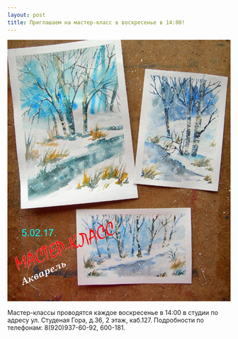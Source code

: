 ```yaml
---
layout: post
title: Приглашаем на мастер-класс в воскресенье в 14:00!
---
```

<img src="/img/post/2017-02-02/2017-02-02-master-class.jpg " 
  text-align="center" width="100%" height="40%" alt="Мастер-классы акварель, пастель, масло в изостудии Арт Портал Владимир">
  
  
Мастер-классы проводятся каждое воскресенье в 14:00 в студии по адресу ул. Студеная Гора, д.36, 2 этаж, каб.127. Подробности по телефонам: 8(920)937-60-92, 600-181.
